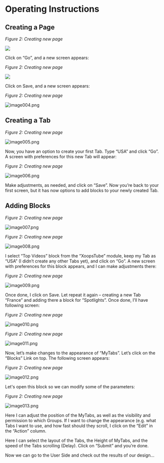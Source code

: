 # Operating Instructions

## Creating a Page

  
_Figure 2: Creating new page_

![](.gitbook/assets/image002.png)

Click on “Go”, and a new screen appears:

  
_Figure 2: Creating new page_

![](.gitbook/assets/image003.png)

Click on Save, and a new screen appears:

  
_Figure 2: Creating new page_

![image004.png](.gitbook/assets/image004.png)

## Creating a Tab

  
_Figure 2: Creating new page_

![image005.png](.gitbook/assets/image005.png)

Now, you have an option to create your first Tab. Type “USA” and click “Go”. A screen with preferences for this new Tab will appear:

  
_Figure 2: Creating new page_

![image006.png](.gitbook/assets/image006.png)

Make adjustments, as needed, and click on “Save”. Now you’re back to your first screen, but it has now options to add blocks to your newly created Tab.

## Adding Blocks

  
_Figure 2: Creating new page_

![image007.png](.gitbook/assets/image007.png)

  
_Figure 2: Creating new page_

![image008.png](.gitbook/assets/image008.png)

I select “Top Videos” block from the “XoopsTube” module, keep my Tab as “USA” \(I didn’t create any other Tabs yet\), and click on “Go”. A new screen with preferences for this block appears, and I can make adjustments there:

  
_Figure 2: Creating new page_

![image009.png](.gitbook/assets/image009.png)

Once done, I click on Save. Let repeat it again – creating a new Tab “France” and adding there a block for “Spotlights”. Once done, I’ll have following screen:

  
_Figure 2: Creating new page_

![image010.png](.gitbook/assets/image010.png)

  
_Figure 2: Creating new page_

![image011.png](.gitbook/assets/image011.png)

Now, let’s make changes to the appearance of “MyTabs”. Let’s click on the “Blocks” Link on top. The following screen appears:

  
_Figure 2: Creating new page_

![image012.png](.gitbook/assets/image012.png)

Let's open this block so we can modify some of the parameters:

  
_Figure 2: Creating new page_

![image013.png](.gitbook/assets/image013.png)

Here I can adjust the position of the MyTabs, as well as the visibility and permission to which Groups. If I want to change the appearance \(e.g. what Tabs I want to use, and how fast should they scroll, I click on the “Edit” in the “Action” column.

Here I can select the layout of the Tabs, the Height of MyTabs, and the speed of the Tabs scrolling \(Delay\). Click on “Submit” and you’re done.

Now we can go to the User Side and check out the results of our design...

